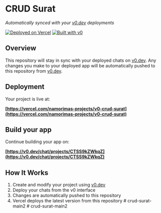 # CRUD Surat

*Automatically synced with your [v0.dev](https://v0.dev) deployments*

[![Deployed on Vercel](https://img.shields.io/badge/Deployed%20on-Vercel-black?style=for-the-badge&logo=vercel)](https://vercel.com/namorimas-projects/v0-crud-surat)
[![Built with v0](https://img.shields.io/badge/Built%20with-v0.dev-black?style=for-the-badge)](https://v0.dev/chat/projects/CTSS9kZWkqZ)

## Overview

This repository will stay in sync with your deployed chats on [v0.dev](https://v0.dev).
Any changes you make to your deployed app will be automatically pushed to this repository from [v0.dev](https://v0.dev).

## Deployment

Your project is live at:

**[https://vercel.com/namorimas-projects/v0-crud-surat](https://vercel.com/namorimas-projects/v0-crud-surat)**

## Build your app

Continue building your app on:

**[https://v0.dev/chat/projects/CTSS9kZWkqZ](https://v0.dev/chat/projects/CTSS9kZWkqZ)**

## How It Works

1. Create and modify your project using [v0.dev](https://v0.dev)
2. Deploy your chats from the v0 interface
3. Changes are automatically pushed to this repository
4. Vercel deploys the latest version from this repository
#   c r u d - s u r a t - m a i n 2  
 #   c r u d - s u r a t - m a i n 2  
 